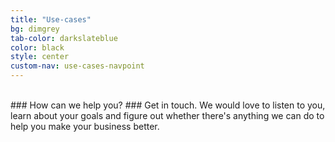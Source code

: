 ```yaml
---
title: "Use-cases"
bg: dimgrey
tab-color: darkslateblue
color: black
style: center
custom-nav: use-cases-navpoint
---
```


<p id="use-cases-navpoint"></p>
<!-- ## Here's how we've helped our partners in the past -->

<!-- <br/>
<div style="background-color:silver;padding:1em">
<h3 style="text-align:left;">Oops!</h3>
<p style="text-align:left;">This site is under construction</p>
</div>

<br/>
<div style="background-color:silver;padding:1em">
<h3 style="text-align:left;">Oops!</h3>
<p style="text-align:left;">This site is under construction</p>
</div> -->

<br/>
### How can we help you?
### Get in touch. We would love to listen to you, learn about your goals and figure out whether there's anything we can do to help you make your business better.